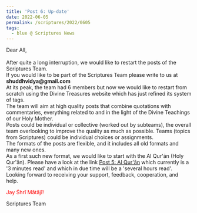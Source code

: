 ```yaml
---
title: 'Post 6: Up-date'
date: 2022-06-05
permalink: /scriptures/2022/0605
tags:
  - blue @ Scriptures News
---
```


<p>
Dear All,<br>
<br>
After quite a long interruption, we would like to restart the posts of the Scriptures Team.<br>
If you would like to be part of the Scriptures Team please write to us at<br> 
<b>shuddhvidya@gmail.com</b><br>
At its peak, the team had 6 members but now we would like to restart from scratch using the Divine Treasures website which has just refined its system of tags.<br>
The team will aim at high quality posts that combine quotations with commentaries, everything related to and in the light of the Divine Teachings of our Holy Mother.<br>
Posts could be individual or collective (worked out by subteams), the overall team overlooking to improve the quality as much as possible. Teams (topics from Scriptures) could be individual choices or assignments.<br>
The formats of the posts are flexible, and it includes all old formats and many new ones.<br>
As a first such new format, we would like to start with the Al Qur'ān (Holy Qur'ān). Please have a look at the link
<a href="https://seven-teams.github.io/scriptures/2022/0604">Post 5: Al Qur'ān</a> which currently is a '3 minutes read' and which in due time will be a 'several hours read'.<br>
Looking forward to receiving your support, feedback, cooperation, and help.
</p>

<p style="color:red;">Jay Śhrī Mātājī!<br></p>

Scriptures Team